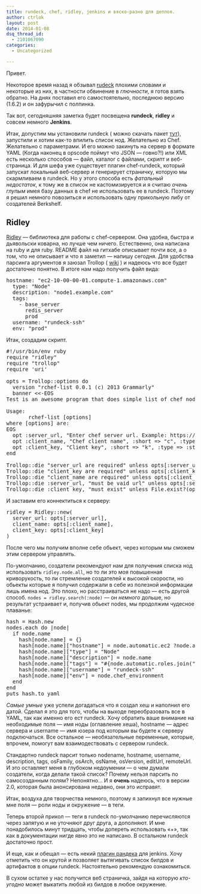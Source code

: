```yaml
---
title: rundeck, chef, ridley, jenkins и вяско-разно для деплоя.
author: ctrlok
layout: post
date: 2014-01-08
dsq_thread_id:
  - 2101067090
categories:
  - Uncategorized

---
```

Привет.
  
Некоторое время назад я обзывал <a title="rundeck" href="http://rundeck.org" target="_blank">rudeck</a> плохими словами и некоторые из них, в частности обвинение в _глючности_, я готов взять обратно. На днях поставил его самостоятельно, последнюю версию (1.6.2) и он зафурычил с полпинка.
  
Так вот, сегодняшняя заметка будет посвещена **rundeck**, **ridley** и совсем немного **Jenkins**.
  
<!--more-->


  
Итак, допустим мы установили rundeck ( можно скачать пакет <a href="http://rundeck.org/downloads.html" target="_blank">тут</a>), запустили и хотим как-то впилить список нод. Желательно из Chef. Желательно с параметрами. И его можно закинуть на сервер в формате YAML (Когда наконец в opscode поймут что JSON &#8212; говно?!) или XML есть несколько способов &#8212; файл, каталог с файлами, скрипт и веб-страница. И для шефа уже существует плагин chef-rundeck, который запускат локальный веб-сервер и генерирует страничку, которую мы скармливаем в rundeck. Но у этого способа есть _фатальный недостаток_, к тому же в список не кастомизируется и я считаю _очень глупым_ имея базу данных в chef не использовать ее в rundeck. Поэтому я решил немного повозиться и использовать одну прикольную либу от создателей Berkshelf.

## Ridley

<a href="https://github.com/RiotGames/ridley" target="_blank">Ridley</a> — библиотека для работы с chef-сервером. Она удобна, быстра и дьявольски коварна, но лучше чем ничего. Естественно, она написана на ruby и для ruby. README файл на гитхабе описывает почти все, а о том, что не описывает и что я заметил &#8212; напишу сегодня. Для удобства парсинга аргументов я заюзал Trollop ( <a href="http://trollop.rubyforge.org" target="_blank">wiki</a> ) и надеюсь что все будет достаточно понятно. В итоге нам надо получить файл вида:

<pre lang="YAML">hostname: "ec2-10-00-00-01.compute-1.amazonaws.com"
  type: "Node"
  description: "node1.example.com"
  tags: 
    - base_server
      redis_server
      prod
  username: "rundeck-ssh"
  env: "prod"
</pre>

Итак, создадим скрипт.

<pre>#!/usr/bin/env ruby
require "ridley"
require "trollop"
require 'uri'

opts = Trollop::options do
  version "rchef-list 0.0.1 (c) 2013 Grammarly"
  banner &lt;&lt;-EOS
Test is an awesome program that does simple list of chef nodes for rundeck server.

Usage:
       rchef-list [options]
where [options] are:
EOS
  opt :server_url, "Enter chef server url. Example: https://api.opscode.com/organizations/ridley", :short =&gt; "s", :type =&gt; :string
  opt :client_name, "Chef client name", :short =&gt; "c", :type =&gt; :string
  opt :client_key, "Client key", :short =&gt; "k", :type =&gt; :string
end

Trollop::die "server_url are required" unless opts[:server_url]
Trollop::die "client_key are required" unless opts[:client_key]
Trollop::die "client_name are required" unless opts[:client_name]
Trollop::die :server_url, "must be vaid url" unless opts[:server_url] =~ URI::regexp
Trollop::die :client_key, "must exist" unless File.exist?(opts[:client_key]) if opts[:file]</pre>

И заставим его коннектиться к серверу:

<pre class="brush: ruby; gutter: false; first-line: 1; highlight: []; html-script: false">ridley = Ridley::new(
  server_url: opts[:server_url],
  client_name: opts[:client_name],
  client_key: opts[:client_key]
)</pre>

После чего мы получим вполне себе обьект, через которым мы сможем этим сервером управлять.

По-умолчанию, создатели рекомендуют нам для получения списка нод использовать `ridley.node.all`, но то ли это моя повышенная криворукость, то ли стремление создателей к высокой скорости, но обьекты которые я получил содержали в себе из полезной информации лишь имена нод. Это плохо, но расстраиваться не надо &#8212; есть другой способ. `nodes = ridley.search(:node)` — он _немного_ дольше, но результат устраивает и, получив обьект nodes, мы продолжим чудесное плаванье:

<pre>hash = Hash.new
nodes.each do |node|
  if node.name
    hash[node.name] = {}
    hash[node.name]["hostname"] = node.automatic.ec2 ?node.automatic.ec2.public_hostname : node.name
    hash[node.name]["type"] = "Node"
    hash[node.name]["description"] = node.name
    hash[node.name]["tags"] = "#{node.automatic.roles.join(",")},#{node.chef_environment}" unless node.automatic.roles.nil?
    hash[node.name]["username"] = "rundeck-ssh"
    hash[node.name]["env"] = node.chef_environment
  end
end
puts hash.to_yaml</pre>

_Самые умные_ уже успели догадаться что я создал хеш и наполнил его датой. Сделал я это для того, чтобы на выходе переобразовать все в YAML, так как именно его ест rundeck. Хочу обратить ваше внимание на необходимые поля &#8212; имя ноды (оглавление хеша), hostname &#8212; адрес сервера и username &#8212; имя юзера под которым вы будете к серверу подключаться. Все остальное — необязательные переменные, которые, впрочем, помогут вам взаимодествовать с сервером rundeck.

Стандартно rundeck парсит только nodename, hostname, username, description, tags, osFamily, osArch, osName, osVersion, editUrl, remoteUrl. И это оставляет меня в глубоком недоумении &#8212; о чем думали создатели, когда делали такой список? Почему нельзя парсить по самосозданным полям? Непонятно&#8230; И я **очень** надеюсь, что в версии 2.0, которая была анонсирована недавно, они это исправят.

Итак, воздуха для творчества немного, поэтому я запихнул все нужные мне поля — роли ноды и окружение — в теги.

Теперь второй прикол — теги в rundeck по-умолчанию перечисляются через запятую и не уточняют друг друга, а дополняют. И мне понадобилось минут тридцать, чтобы допереть использовать &#171;+&#187;, так как в документации нигде явно это не написано. В остальном rundeck достаточно прост.

И еще, как и обещал — есть некий <a href="https://wiki.jenkins-ci.org/display/JENKINS/RunDeck+Plugin" target="_blank">плагин рандека</a> для jenkins. Хочу отметить что он крутой и позволяет вытягивать список билдов и артифактов в опции rundeck. Настоятельно рекомендую ознакомиться.

В сухом остатке у нас получится веб страничка, зайдя на которую _кто-угодно_ может выкатить любой из билдов в любое окружение.
